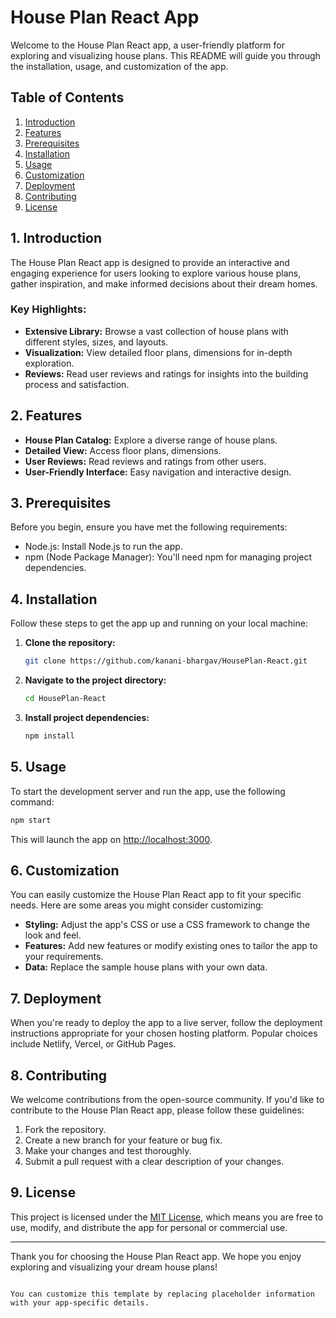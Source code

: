 # House Plan React App

Welcome to the House Plan React app, a user-friendly platform for exploring and visualizing house plans. This README will guide you through the installation, usage, and customization of the app.

## Table of Contents

1. [Introduction](#introduction)
2. [Features](#features)
3. [Prerequisites](#prerequisites)
4. [Installation](#installation)
5. [Usage](#usage)
6. [Customization](#customization)
7. [Deployment](#deployment)
8. [Contributing](#contributing)
9. [License](#license)

## 1. Introduction

The House Plan React app is designed to provide an interactive and engaging experience for users looking to explore various house plans, gather inspiration, and make informed decisions about their dream homes.

### Key Highlights:

- **Extensive Library:** Browse a vast collection of house plans with different styles, sizes, and layouts.
- **Visualization:** View detailed floor plans, dimensions for in-depth exploration.
- **Reviews:** Read user reviews and ratings for insights into the building process and satisfaction.

## 2. Features

- **House Plan Catalog:** Explore a diverse range of house plans.
- **Detailed View:** Access floor plans, dimensions.
- **User Reviews:** Read reviews and ratings from other users.
- **User-Friendly Interface:** Easy navigation and interactive design.

## 3. Prerequisites

Before you begin, ensure you have met the following requirements:

- Node.js: Install Node.js to run the app.
- npm (Node Package Manager): You'll need npm for managing project dependencies.

## 4. Installation

Follow these steps to get the app up and running on your local machine:

1. **Clone the repository:**

   ```bash
   git clone https://github.com/kanani-bhargav/HousePlan-React.git
   ```

2. **Navigate to the project directory:**

   ```bash
   cd HousePlan-React
   ```

3. **Install project dependencies:**

   ```bash
   npm install
   ```

## 5. Usage

To start the development server and run the app, use the following command:

```bash
npm start
```

This will launch the app on [http://localhost:3000](http://localhost:3000).

## 6. Customization

You can easily customize the House Plan React app to fit your specific needs. Here are some areas you might consider customizing:

- **Styling:** Adjust the app's CSS or use a CSS framework to change the look and feel.
- **Features:** Add new features or modify existing ones to tailor the app to your requirements.
- **Data:** Replace the sample house plans with your own data.

## 7. Deployment

When you're ready to deploy the app to a live server, follow the deployment instructions appropriate for your chosen hosting platform. Popular choices include Netlify, Vercel, or GitHub Pages.

## 8. Contributing

We welcome contributions from the open-source community. If you'd like to contribute to the House Plan React app, please follow these guidelines:

1. Fork the repository.
2. Create a new branch for your feature or bug fix.
3. Make your changes and test thoroughly.
4. Submit a pull request with a clear description of your changes.

## 9. License

This project is licensed under the [MIT License](LICENSE), which means you are free to use, modify, and distribute the app for personal or commercial use.

---

Thank you for choosing the House Plan React app. We hope you enjoy exploring and visualizing your dream house plans!
```

You can customize this template by replacing placeholder information with your app-specific details.